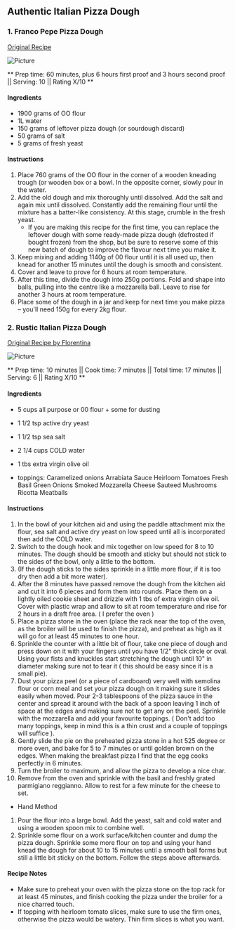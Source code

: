 ## Authentic Italian Pizza Dough


### 1. Franco Pepe Pizza Dough 
[Original Recipe](https://www.LINK_TO_RECIPE)


![Picture](../img/Link_to_picture)

** Prep time: 60 minutes, plus 6 hours first proof and 3 hours second proof || Serving: 10 || Rating X/10 **

#### Ingredients

- 1900 grams of OO flour
- 1L water
- 150 grams of leftover pizza dough (or sourdough discard)
- 50 grams of salt
- 5 grams of fresh yeast 

#### Instructions

1. Place 760 grams of the OO flour in the corner of a wooden kneading trough (or wooden box or a bowl. In the opposite corner, slowly pour in the water.
2. Add the old dough and mix thoroughly until dissolved. Add the salt and again mix until dissolved. Constantly add the remaining flour until the mixture has a batter-like consistency. At this stage, crumble in the fresh yeast.
	- If you are making this recipe for the first time, you can replace the leftover dough with some ready-made pizza dough (defrosted if bought frozen) from the shop, but be sure to reserve some of this new batch of dough to improve the flavour next time you make it.
3. Keep mixing and adding 1140g of 00 flour until it is all used up, then knead for another 15 minutes until the dough is smooth and consistent. 
4. Cover and leave to prove for 6 hours at room temperature.
5. After this time, divide the dough into 250g portions. Fold and shape into balls, pulling into the centre like a mozzarella ball. Leave to rise for another 3 hours at room temperature.
6. Place some of the dough in a jar and keep for next time you make pizza – you'll need 150g for every 2kg flour.

### 2. Rustic Italian Pizza Dough  

[Original Recipe by Florentina](https://ciaoflorentina.com/rustic-pizza-dough-recipe/)


![Picture](../img/Link_to_picture)

** Prep time: 10 minutes || Cook time: 7 minutes || Total time: 17 minutes  || Serving: 6 || Rating X/10 **

#### Ingredients

- 5 cups all purpose or 00 flour + some for dusting
- 1 1/2 tsp active dry yeast
- 1 1/2 tsp sea salt
- 2 1/4 cups COLD water
- 1 tbs extra virgin olive oil

- toppings: 
     Caramelized onions
    Arrabiata Sauce
    Heirloom Tomatoes
    Fresh Basil
    Green Onions
    Smoked Mozzarella Cheese
    Sauteed Mushrooms
    Ricotta Meatballs

#### Instructions

1. In the bowl of your kitchen aid and using the paddle attachment mix the flour, sea salt and active dry yeast on low speed until all is incorporated then add the COLD water.
1. Switch to the dough hook and mix together on low speed for 8 to 10 minutes. The dough should be smooth and sticky but should not stick to the sides of the bowl, only a little to the bottom.
1. (If the dough sticks to the sides sprinkle in a little more flour, if it is too dry then add a bit more water).
1. After the 8 minutes have passed remove the dough from the kitchen aid and cut it into 6 pieces and form them into rounds. Place them on a lightly oiled cookie sheet and drizzle with 1 tbs of extra virgin olive oil. Cover with plastic wrap and allow to sit at room temperature and rise for 2 hours in a draft free area. ( I prefer the oven )
1. Place a pizza stone in the oven (place the rack near the top of the oven, as the broiler will be used to finish the pizza), and preheat as high as it will go for at least 45 minutes to one hour.
1. Sprinkle the counter with a little bit of flour, take one piece of dough and press down on it with your fingers until you have 1/2" thick circle or oval. Using your fists and knuckles start stretching the dough until 10" in diameter making sure not to tear it ( this should be easy since it is a small pie).
1. Dust your pizza peel (or a piece of cardboard) very well with semolina flour or corn meal and set your pizza dough on it making sure it slides easily when moved. Pour 2-3 tablespoons of the pizza sauce in the center and spread it around with the back of a spoon leaving 1 inch of space at the edges and making sure not to get any on the peel. Sprinkle with the mozzarella and add your favourite toppings. ( Don't add too many toppings, keep in mind this is a thin crust and a couple of toppings will suffice ).
1. Gently slide the pie on the preheated pizza stone in a hot 525 degree or more oven, and bake for 5 to 7 minutes or until golden brown on the edges. When making the breakfast pizza I find that the egg cooks perfectly in 6 minutes.
1. Turn the broiler to maximum, and allow the pizza to develop a nice char.
1. Remove from the oven and sprinkle with the basil and freshly grated parmigiano reggianno. Allow to rest for a few minute for the cheese to set.

- Hand Method
1. Pour the flour into a large bowl. Add the yeast, salt and cold water and using a wooden spoon mix to combine well.
1. Sprinkle some flour on a work surface/kitchen counter and dump the pizza dough. Sprinkle some more flour on top and using your hand knead the dough for about 10 to 15 minutes until a smooth ball forms but still a little bit sticky on the bottom. Follow the steps above afterwards.


#### Recipe Notes
- Make sure to preheat your oven with the pizza stone on the top rack for at least 45 minutes, and finish cooking the pizza under the broiler for a nice charred touch.
- If topping with heirloom tomato slices, make sure to use the firm ones, otherwise the pizza would be watery. Thin firm slices is what you want.
